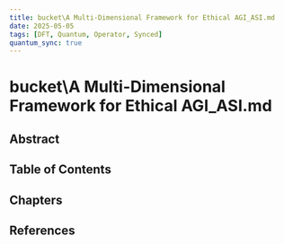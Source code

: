 ```yaml
---
title: bucket\A Multi-Dimensional Framework for Ethical AGI_ASI.md
date: 2025-05-05
tags: [DFT, Quantum, Operator, Synced]
quantum_sync: true
---
```

# bucket\A Multi-Dimensional Framework for Ethical AGI_ASI.md

## Abstract

## Table of Contents

## Chapters

## References


